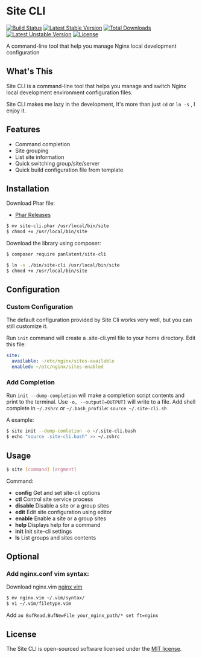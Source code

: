 Site CLI
========
[![Build Status](https://travis-ci.org/panlatent/site-cli.svg)](https://travis-ci.org/panlatent/site-cli)
[![Latest Stable Version](https://poser.pugx.org/panlatent/site-cli/v/stable.svg)](https://packagist.org/packages/panlatent/site-cli) 
[![Total Downloads](https://poser.pugx.org/panlatent/site-cli/downloads.svg)](https://packagist.org/packages/panlatent/site-cli) 
[![Latest Unstable Version](https://poser.pugx.org/panlatent/site-cli/v/unstable.svg)](https://packagist.org/packages/panlatent/site-cli) 
[![License](https://poser.pugx.org/panlatent/site-cli/license.svg)](https://packagist.org/packages/panlatent/site-cli)

A command-line tool that help you manage Nginx local development configuration

What's This
------------
Site CLI is a command-line tool that helps you manage and switch Nginx local development 
environment configuration files.

Site CLI makes me lazy in the development, It's more than just `cd` or `ln -s` , I enjoy it.

Features
--------
+ Command completion
+ Site grouping
+ List site information
+ Quick switching group/site/server
+ Quick build configuration file from template

Installation
-------------

Download Phar file: 

+ [Phar Releases]((https://github.com/panlatent/site-cli/releases))
```bash
$ mv site-cli.phar /usr/local/bin/site
$ chmod +x /usr/local/bin/site
```

Download the library using composer:
```bash
$ composer require panlatent/site-cli
```

```bash
$ ln -s ./bin/site-cli /usr/local/bin/site
$ chmod +x /usr/local/bin/site
```

Configuration
-------------
### Custom Configuration

The default configuration provided by Site Cli works very well, but you can still customize it.

Run `init` command will create a .site-cli.yml file to your home directory.
Edit this file:
```yaml
site:
  available: ~/etc/nginx/sites-available
  enabled: ~/etc/nginx/sites-enabled
```

### Add Completion

Run `init --dump-completion` will make a completion script contents and print to the terminal.
Use `-o, --output[=OUTPUT]` will write to a file. 
Add shell complete in `~/.zshrc` or `~/.bash_profile`: `source ~/.site-cli.sh`

A example: 
```bash
$ site init --dump-comletion -o ~/.site-cli.bash
$ echo "source .site-cli.bash" >> ~/.zshrc
```

Usage
-----
```bash
$ site [command] [argment]
```

Command:
+ **config**   Get and set site-cli options
+ **ctl**      Control site service process
+ **disable**  Disable a site or a group sites
+ **edit**     Edit site configuration using editor
+ **enable**   Enable a site or a group sites
+ **help**     Displays help for a command
+ **init**     Init site-cli settings
+ **ls**       List groups and sites contents

Optional
---------

### Add nginx.conf vim syntax:
Download nginx.vim [nginx vim](http://www.vim.org/scripts/script.php?script_id=1886)
```bash
$ mv nginx.vim ~/.vim/syntax/
$ vi ~/.vim/filetype.vim
```
Add `au BufRead,BufNewFile your_nginx_path/* set ft=nginx`

License
-------
The Site CLI is open-sourced software licensed under the [MIT license](http://opensource.org/licenses/MIT).